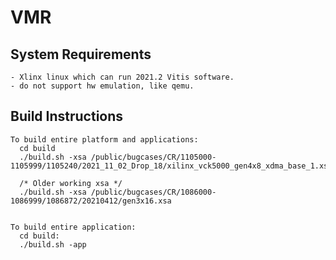 # VMR

## System Requirements
    - Xlinx linux which can run 2021.2 Vitis software.
    - do not support hw emulation, like qemu.

## Build Instructions
    To build entire platform and applications:
      cd build
      ./build.sh -xsa /public/bugcases/CR/1105000-1105999/1105240/2021_11_02_Drop_18/xilinx_vck5000_gen4x8_xdma_base_1.xsa

      /* Older working xsa */
      ./build.sh -xsa /public/bugcases/CR/1086000-1086999/1086872/20210412/gen3x16.xsa


    To build entire application:
      cd build:
      ./build.sh -app

